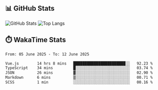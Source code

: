 ## 📊 GitHub Stats
![GitHub Stats](https://github-readme-stats.vercel.app/api?username=fe-brweb&show_icons=true&theme=shades-of-purple)
![Top Langs](https://github-readme-stats.vercel.app/api/top-langs/?username=fe-brweb&layout=compact&theme=shades-of-purple)

## ⏱️ WakaTime Stats
<!--START_SECTION:waka-->

```txt
From: 05 June 2025 - To: 12 June 2025

Vue.js        14 hrs 8 mins   ███████████████████████░░   92.23 %
TypeScript    34 mins         █░░░░░░░░░░░░░░░░░░░░░░░░   03.74 %
JSON          26 mins         ▓░░░░░░░░░░░░░░░░░░░░░░░░   02.90 %
Markdown      6 mins          ▒░░░░░░░░░░░░░░░░░░░░░░░░   00.71 %
SCSS          1 min           ░░░░░░░░░░░░░░░░░░░░░░░░░   00.16 %
```

<!--END_SECTION:waka-->
